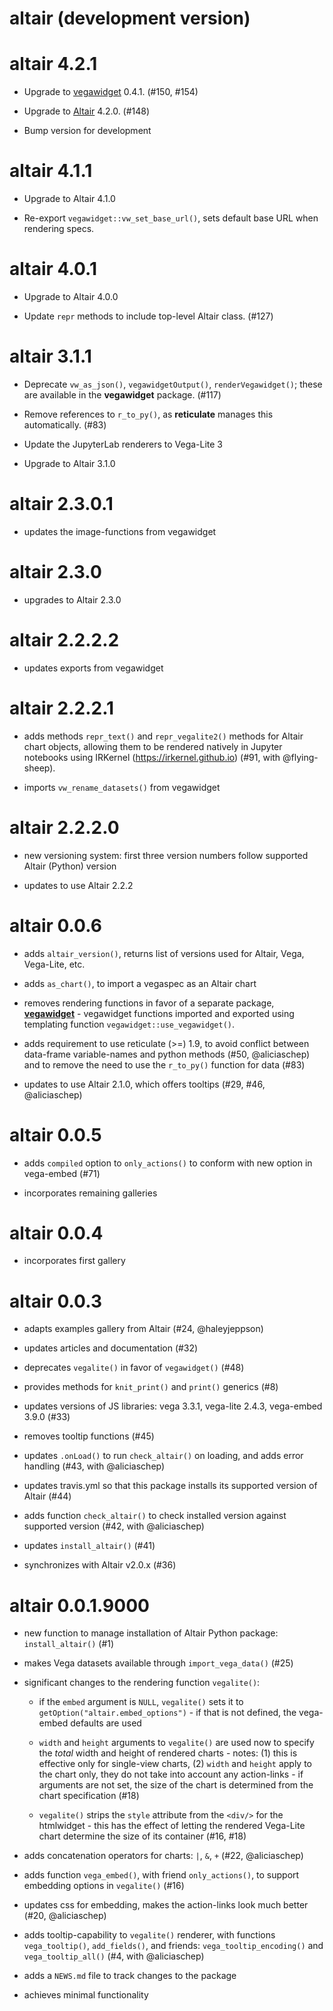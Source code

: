 # altair (development version)

# altair 4.2.1

* Upgrade to [vegawidget](https://vegawidget.github.io/vegawidget/) 0.4.1. (#150, #154)

* Upgrade to [Altair](https://altair-viz.github.io/) 4.2.0. (#148)

* Bump version for development

# altair 4.1.1

* Upgrade to Altair 4.1.0

* Re-export `vegawidget::vw_set_base_url()`, sets default base URL when rendering specs.

# altair 4.0.1

* Upgrade to Altair 4.0.0

* Update `repr` methods to include top-level Altair class. (#127)

# altair 3.1.1

* Deprecate `vw_as_json()`, `vegawidgetOutput()`, `renderVegawidget()`; these are available in the **vegawidget** package. (#117)

* Remove references to `r_to_py()`, as **reticulate** manages this automatically. (#83)

* Update the JupyterLab renderers to Vega-Lite 3

* Upgrade to Altair 3.1.0

# altair 2.3.0.1

* updates the image-functions from vegawidget

# altair 2.3.0

* upgrades to Altair 2.3.0

# altair 2.2.2.2

* updates exports from vegawidget

# altair 2.2.2.1

* adds methods `repr_text()` and `repr_vegalite2()` methods for Altair chart objects, allowing them to be rendered natively in Jupyter notebooks using IRKernel (https://irkernel.github.io) (#91, with @flying-sheep).

* imports `vw_rename_datasets()` from vegawidget

# altair 2.2.2.0

* new versioning system: first three version numbers follow supported Altair (Python) version

* updates to use Altair 2.2.2

# altair 0.0.6

* adds `altair_version()`, returns list of versions used for Altair, Vega, Vega-Lite, etc.

* adds `as_chart()`, to import a vegaspec as an Altair chart
 
* removes rendering functions in favor of a separate package, [**vegawidget**](https://github.com/vegawidget/vegawidget) - vegawidget functions imported and exported using templating function `vegawidget::use_vegawidget()`.

* adds requirement to use reticulate (>=) 1.9, to avoid conflict between data-frame variable-names and python methods (#50, @aliciaschep) and to remove the need to use the `r_to_py()` function for data (#83)

* updates to use Altair 2.1.0, which offers tooltips (#29, #46, @aliciaschep)

# altair 0.0.5

* adds `compiled` option to `only_actions()` to conform with new option in vega-embed (#71) 

* incorporates remaining galleries

# altair 0.0.4

* incorporates first gallery

# altair 0.0.3

* adapts examples gallery from Altair (#24, @haleyjeppson)

* updates articles and documentation (#32)

* deprecates `vegalite()` in favor of `vegawidget()` (#48)

* provides methods for `knit_print()` and `print()` generics (#8)

* updates versions of JS libraries: vega 3.3.1, vega-lite 2.4.3, vega-embed 3.9.0 (#33) 

* removes tooltip functions (#45)

* updates `.onLoad()` to run `check_altair()` on loading, and adds error handling (#43, with @aliciaschep)

* updates travis.yml so that this package installs its supported version of Altair (#44)

* adds function `check_altair()` to check installed version against supported version (#42, with @aliciaschep)

* updates `install_altair()` (#41) 

* synchronizes with Altair v2.0.x (#36)

# altair 0.0.1.9000

* new function to manage installation of Altair Python package: `install_altair()` (#1)

* makes Vega datasets available through `import_vega_data()` (#25)

* significant changes to the rendering function `vegalite()`:

  * if the `embed` argument is `NULL`, `vegalite()` sets it to `getOption("altair.embed_options")` - if that is not defined, the vega-embed defaults are used

  * `width` and `height` arguments to `vegalite()` are used now to specify the *total* width and height of rendered charts - notes: (1) this is effective only for single-view charts, (2) `width` and `height` apply to the chart only, they do not take into account any action-links - if arguments are not set, the size of the chart is determined from the chart specification (#18)

  * `vegalite()` strips the `style` attribute from the `<div/>` for the htmlwidget - this has the effect of letting the rendered Vega-Lite chart determine the size of its container (#16, #18)

* adds concatenation operators for charts: `|`, `&`, `+` (#22, @aliciaschep)

* adds function `vega_embed()`, with friend `only_actions()`, to support embedding options in `vegalite()` (#16)

* updates css for embedding, makes the action-links look much better (#20, @aliciaschep)

* adds tooltip-capability to `vegalite()` renderer, with functions `vega_tooltip()`, `add_fields()`, and friends: `vega_tooltip_encoding()` and `vega_tooltip_all()` (#4, with @aliciaschep) 
 
* adds a `NEWS.md` file to track changes to the package

* achieves minimal functionality
